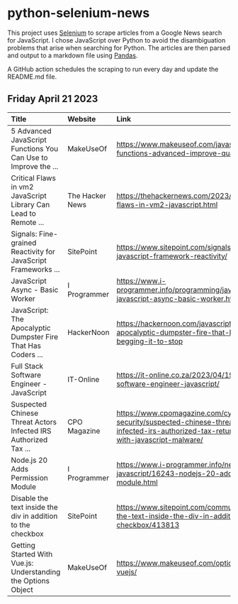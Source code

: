 # python-selenium-news

This project uses [Selenium](https://www.seleniumhq.org/) to scrape articles from a Google News search for JavaScript.
I chose JavaScript over Python to avoid the disambiguation problems that arise when searching for Python.
The articles are then parsed and output to a markdown file using [Pandas](https://pandas.pydata.org/).

A GitHub action schedules the scraping to run every day and update the README.md file.

## Friday April 21 2023


| Title                                                           | Website         | Link                                                                                                                                           |
|:----------------------------------------------------------------|:----------------|:-----------------------------------------------------------------------------------------------------------------------------------------------|
| 5 Advanced JavaScript Functions You Can Use to Improve the ...  | MakeUseOf       | https://www.makeuseof.com/javascript-functions-advanced-improve-quality-code/                                                                  |
| Critical Flaws in vm2 JavaScript Library Can Lead to Remote ... | The Hacker News | https://thehackernews.com/2023/04/critical-flaws-in-vm2-javascript.html                                                                        |
| Signals: Fine-grained Reactivity for JavaScript Frameworks ...  | SitePoint       | https://www.sitepoint.com/signals-fine-grained-javascript-framework-reactivity/                                                                |
| JavaScript Async - Basic Worker                                 | I Programmer    | https://www.i-programmer.info/programming/javascript/16239-javascript-async-basic-worker.html                                                  |
| JavaScript: The Apocalyptic Dumpster Fire That Has Coders ...   | HackerNoon      | https://hackernoon.com/javascript-the-apocalyptic-dumpster-fire-that-has-coders-begging-it-to-stop                                             |
| Full Stack Software Engineer - JavaScript                       | IT-Online       | https://it-online.co.za/2023/04/19/full-stack-software-engineer-javascript/                                                                    |
| Suspected Chinese Threat Actors Infected IRS Authorized Tax ... | CPO Magazine    | https://www.cpomagazine.com/cyber-security/suspected-chinese-threat-actors-infected-irs-authorized-tax-return-website-with-javascript-malware/ |
| Node.js 20 Adds Permission Module                               | I Programmer    | https://www.i-programmer.info/news/167-javascript/16243-nodejs-20-adds-permission-module.html                                                  |
| Disable the text inside the div in addition to the checkbox     | SitePoint       | https://www.sitepoint.com/community/t/disable-the-text-inside-the-div-in-addition-to-the-checkbox/413813                                       |
| Getting Started With Vue.js: Understanding the Options Object   | MakeUseOf       | https://www.makeuseof.com/options-object-in-vuejs/                                                                                             |